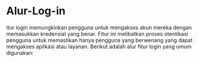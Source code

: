 # Alur-Log-in
itur login memungkinkan pengguna untuk mengakses akun mereka dengan memasukkan kredensial yang benar. Fitur ini melibatkan proses otentikasi pengguna untuk memastikan hanya pengguna yang berwenang yang dapat mengakses aplikasi atau layanan. Berikut adalah alur fitur login yang umum digunakan:
